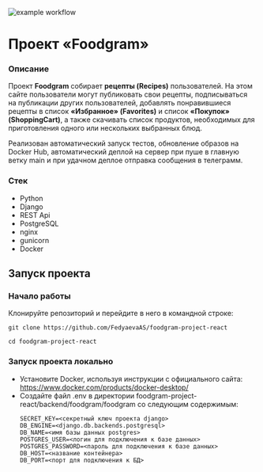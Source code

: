 ![example workflow](https://github.com/tinkofoxil/foodgram-project-react/actions/workflows/foodgram_workflow.yml/badge.svg)

# Проект «Foodgram»

### Описание
Проект **Foodgram** собирает **рецепты (Recipes)** пользователей. На этом сайте пользователи могут публиковать свои рецепты, подписываться на публикации других пользователей, добавлять понравившиеся рецепты в список **«Избранное» (Favorites)** и список **«Покупок» (ShoppingCart)**, а также скачивать список продуктов, необходимых для приготовления одного или нескольких выбранных блюд.

Реализован автоматический запуск тестов, обновление образов на Docker Hub, автоматический деплой на сервер при пуше в главную ветку main и при удачном деплое отправка сообщения в телеграмм.

### Стек
- Python
- Django
- REST Api
- PostgreSQL
- nginx
- gunicorn
- Docker

## Запуск проекта

### Начало работы
Клонируйте репозиторий и перейдите в него в командной строке:
```
git clone https://github.com/FedyaevaAS/foodgram-project-react
```
```
cd foodgram-project-react
```
### Запуск проекта локально
- Установите Docker, используя инструкции с официального сайта:
https://www.docker.com/products/docker-desktop/
- Создайте файл .env в директории foodgram-project-react/backend/foodgram/foodgram со следующим содержимым:
    ```
    SECRET_KEY=<секретный ключ проекта django>
    DB_ENGINE=<django.db.backends.postgresql>
    DB_NAME=<имя базы данных postgres>
    POSTGRES_USER=<логин для подключения к базе данных>
    POSTGRES_PASSWORD=<пароль для подключения к базе данных>
    DB_HOST=<название контейнера>
    DB_PORT=<порт для подключения к БД>
    ```